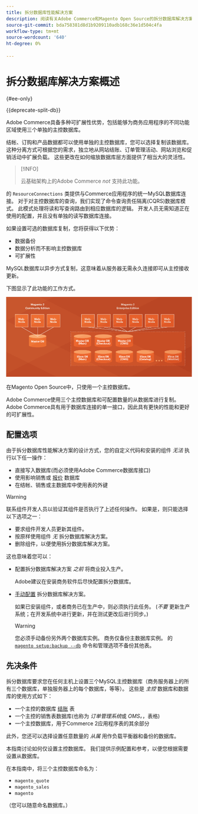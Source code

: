 ```yaml
---
title: 拆分数据库性能解决方案
description: 阅读有关Adobe Commerce和Magento Open Source的拆分数据库解决方案。
source-git-commit: bda758381d8d1b9209110adb168c36e1d504c4fa
workflow-type: tm+mt
source-wordcount: '640'
ht-degree: 0%

---
```



# 拆分数据库解决方案概述

{#ee-only}

{{deprecate-split-db}}

Adobe Commerce具备多种可扩展性优势，包括能够为商务应用程序的不同功能区域使用三个单独的主控数据库。

结帐、订购和产品数据都可以使用单独的主控数据库，您可以选择复制该数据库。 这种分离方式可根据您的需求，独立地从网站结账、订单管理活动、网站浏览和促销活动中扩展负载。 这些更改在如何缩放数据库层方面提供了相当大的灵活性。

>[!INFO]
>
>云基础架构上的Adobe Commerce _not_ 支持此功能。

的 `ResourceConnections` 类提供与Commerce应用程序的统一MySQL数据库连接。 对于对主控数据库的查询，我们实现了命令查询责任隔离(CQRS)数据库模式。 此模式处理将读和写查询路由到相应数据库的逻辑。 开发人员无需知道正在使用的配置，并且没有单独的读写数据库连接。

如果设置可选的数据库复制，您将获得以下优势：

- 数据备份
- 数据分析而不影响主控数据库
- 可扩展性

MySQL数据库以异步方式复制，这意味着从服务器无需永久连接即可从主控接收更新。

下图显示了此功能的工作方式。

![Adobe Commerce使用不同的数据库来存储表](../../assets/configuration/split-db-diagram-ee.png)

在Magento Open Source中，只使用一个主控数据库。

Adobe Commerce使用三个主控数据库和可配置数量的从数据库进行复制。 Adobe Commerce具有用于数据库连接的单一接口，因此具有更快的性能和更好的可扩展性。

## 配置选项

由于拆分数据库性能解决方案的设计方式，您的自定义代码和安装的组件 _无法_ 执行以下任一操作：

- 直接写入数据库(而必须使用Adobe Commerce数据库接口)
- 使用影响销售或 [报价](https://glossary.magento.com/quote) 数据库
- 在结帐、销售或主数据库中使用表的外键

>[!WARNING]
>
>联系组件开发人员以验证其组件是否执行了上述任何操作。 如果是，则只能选择以下选项之一：
>
>- 要求组件开发人员更新其组件。
>- 按原样使用组件 _无_ 拆分数据库解决方案。
>- 删除组件，以便使用拆分数据库解决方案。


这也意味着您可以：

- 配置拆分数据库解决方案 _之前_ 将商业投入生产。

   Adobe建议在安装商务软件后尽快配置拆分数据库。

- [手动配置](multi-master-manual.md) 拆分数据库解决方案。

   如果已安装组件，或者商务已在生产中，则必须执行此任务。 (_不要_ 更新生产系统；在开发系统中进行更新，并在测试更改后进行同步。)

   >[!WARNING]
   >
   >您必须手动备份另外两个数据库实例。 商务仅备份主数据库实例。 的 [`magento setup:backup --db`](https://devdocs.magento.com/guides/v2.4/install-gde/install/cli/install-cli-backup.html) 命令和管理选项不备份其他表。

## 先决条件

拆分数据库要求您在任何主机上设置三个MySQL主控数据库（商务服务器上的所有三个数据库，单独服务器上的每个数据库，等等）。 这些是 _主控_ 数据库和数据库的使用方式如下：

- 一个主控的数据库 [结账](https://glossary.magento.com/checkout) 表
- 一个主控的销售表数据库(也称为 _订单管理系统_&#x200B;或 _OMS。_，表格)
- 一个主控数据库，用于Commerce 2应用程序表的其余部分

此外，您还可以选择设置任意数量的 _从属_ 用作负载平衡器和备份的数据库。

本指南讨论如何仅设置主控数据库。 我们提供示例配置和参考，以便您根据需要设置从数据库。

在本指南中，将三个主控数据库命名为：

- `magento_quote`
- `magento_sales`
- `magento`

（您可以随意命名数据库。）
